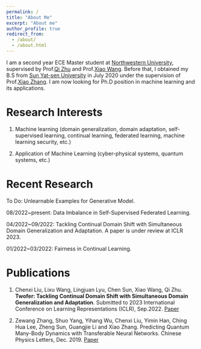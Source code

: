 ```yaml
---
permalink: /
title: "About Me"
excerpt: "About me"
author_profile: true
redirect_from: 
  - /about/
  - /about.html
---
```


I am a second year ECE Master student at [Northwestern University](https://www.mccormick.northwestern.edu/electrical-computer/), supervised by Prof.[Qi Zhu](https://www.mccormick.northwestern.edu/research-faculty/directory/profiles/zhu-qi.html) and Prof.[Xiao Wang](https://www.mccormick.northwestern.edu/research-faculty/directory/profiles/wang-xiao.html). Before that, I obtained my B.S from [Sun Yat-sen University](https://www.sysu.edu.cn/sysuen/) in July 2020 under the supervision of Prof.[Xiao Zhang](https://scholar.google.com/citations?user=91noKlYAAAAJ&hl=zh-TW). I am now looking for Ph.D position in machine learning and its applications.


Research Interests
======

1. Machine learning (domain generalization, domain adaptation, self-supervised learning, continual learning, federated learning, machine learning security, etc.)

2. Application of Machine Learning (cyber-physical systems, quantum systems, etc.)

Recent Research
======

To Do: Unlearnable Examples for Generative Model. 

08/2022~present: Data Imbalance in Self-Supervised Federated Learning.

04/2022~09/2022: Tackling Continual Domain Shift with Simultaneous Domain Generalization and Adaptation. A paper is under review at ICLR 2023.

01/2022~03/2022: Fairness in Continual Learning.


Publications
======

1. Chenxi Liu, Lixu Wang, Lingjuan Lyu, Chen Sun, Xiao Wang, Qi Zhu. **Twofer: Tackling Continual Domain Shift with Simultaneous Domain Generalization and Adaptation**. Submitted to 2023 International Conference on Learning Representations (ICLR), Sep.2022. [Paper](https://openreview.net/forum?id=L8iZdgeKmI6)

2. Zewang Zhang, Shuo Yang, Yihang Wu, Chenxi Liu, Yimin Han, Ching Hua Lee, Zheng Sun, Guangjie Li and Xiao Zhang. Predicting Quantum Many-Body Dynamics with Transferable Neural Networks. Chinese Physics Letters, Dec. 2019. [Paper](http://cpl.iphy.ac.cn/10.1088/0256-307X/37/1/018401#1)

